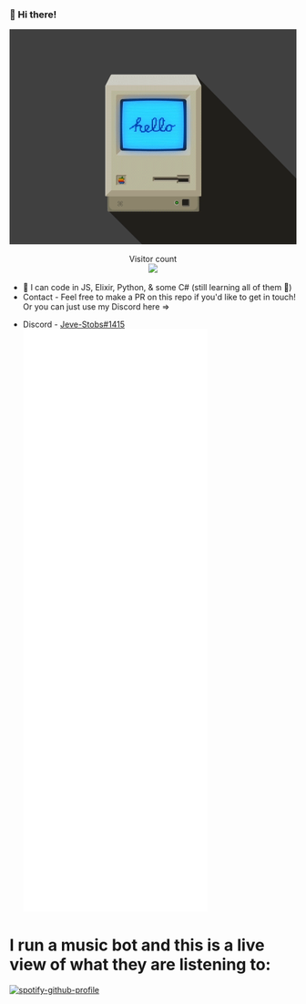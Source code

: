 ### 👋 Hi there!

<img src="https://raw.githubusercontent.com/Jeve-Stobs/Jeve-Stobs/main/9aaa1d5723b5e20f258db26ccad93d35.gif" alt="Hello world">

<p align="center"> 
  Visitor count<br>
  <img src="https://profile-counter.glitch.me/Jeve-Stobs/count.svg" />
</p>

<!--
**Jeve-Stobs/Jeve-Stobs** is a ✨ _special_ ✨ repository because its `README.md` (this file) appears on your GitHub profile.

Here are some ideas to get you started:

- 🔭 I’m currently working on ...
- 🌱 I’m currently learning ...
- 👯 I’m looking to collaborate on ...
- 🤔 I’m looking for help with ...
- 💬 Ask me about ...
- 📫 How to reach me: ...
- 😄 Pronouns: ...
- ⚡ Fun fact: ...
-->

- 🔭 I can code in JS, Elixir, Python, & some C# (still learning all of them 🤪)
- Contact - Feel free to make a PR on this repo if you'd like to get in touch!  Or you can just use my Discord here =>
* Discord - [Jeve-Stobs#1415 ](https://canary.discord.com)
![Metrics](https://github.com/Jeve-Stobs/Jeve-Stobs/blob/main/github-metrics.svg)
# I run a music bot and this is a live view of what they are listening to:
[![spotify-github-profile](https://spotify-github-profile.vercel.app/api/view?uid=eszli7hrnvlnbd287ncscgu3q&cover_image=true&theme=default)](https://github.com/kittinan/spotify-github-profile)
